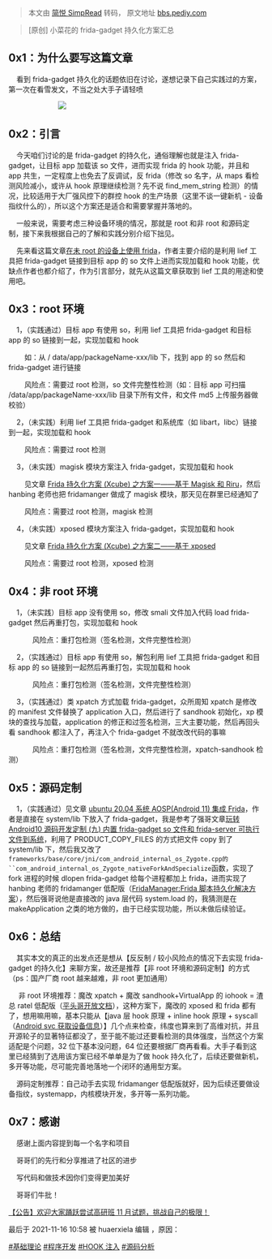 > 本文由 [简悦 SimpRead](http://ksria.com/simpread/) 转码， 原文地址 [bbs.pediy.com](https://bbs.pediy.com/thread-268256.htm)

> [原创] 小菜花的 frida-gadget 持久化方案汇总

0x1：为什么要写这篇文章
-------------

    看到 frida-gadget 持久化的话题依旧在讨论，遂想记录下自己实践过的方案，第一次在看雪发文，不当之处大手子请轻喷 

                         ![](https://bbs.pediy.com/upload/attach/202106/844301_7R5UB4ZTB2CGHCF.jpg)

0x2：引言
------

    今天咱们讨论的是 frida-gadget 的持久化，通俗理解也就是注入 frida-gadget，让目标 app 加载该 so 文件，进而实现 frida 的 hook 功能，并且和 app 共生，一定程度上也免去了反调试，反 frida（修改 so 名字，从 maps 看检测风险减小，或许从 hook 原理继续检测？先不说 find_mem_string 检测）的情况，比较适用于大厂强风控下的群控 hook 的生产场景（这里不谈一键新机 - 设备指纹什么的），所以这个方案还是适合和需要掌握并落地的。  

    一般来说，需要考虑三种设备环境的情况，那就是 root 和非 root 和源码定制，接下来我根据自己的了解和实践分别介绍下拙见。  

    先来看这篇文章[在未 root 的设备上使用 frida](https://bbs.pediy.com/thread-229970.htm "在未root的设备上使用frida")，作者主要介绍的是利用 lief 工具把 frida-gadget 链接到目标 app 的 so 文件上进而实现加载和 hook 功能，优缺点作者也都介绍了，作为引言部分，就先从这篇文章获取到 lief 工具的用途和使用吧。  

0x3：root 环境
-----------

    1，（实践通过）目标 app 有使用 so，利用 lief 工具把 frida-gadget 和目标 app 的 so 链接到一起，实现加载和 hook  

        如：从 / data/app/packageName-xxx/lib 下，找到 app 的 so 然后和 frida-gadget 进行链接  

        风险点：需要过 root 检测，so 文件完整性检测（如：目标 app 可扫描 /data/app/packageName-xxx/lib 目录下所有文件，和文件 md5 上传服务器做校验）  

    2，（未实践）利用 lief 工具把 frida-gadget 和系统库（如 libart，libc）链接到一起，实现加载和 hook

        风险点：需要过 root 检测  

    3，（未实践）magisk 模块方案注入 frida-gadget，实现加载和 hook  

        见文章 [Frida 持久化方案 (Xcube) 之方案一——基于 Magisk 和 Riru](https://bbs.pediy.com/thread-266787.htm)，然后 hanbing 老师也把 fridamanger 做成了 magisk 模块，那天见在群里已经通知了  

        风险点：需要过 root 检测，magisk 检测

    4，（未实践）xposed 模块方案注入 frida-gadget，实现加载和 hook

        见文章 [Frida 持久化方案 (Xcube) 之方案二——基于 xposed](https://bbs.pediy.com/thread-266784.htm)  

        风险点：需要过 root 检测，xposed 检测

0x4：非 root 环境
-------------

    1，（未实践）目标 app 没有使用 so，修改 smali 文件加入代码 load frida-gadget 然后再重打包，实现加载和 hook

            风险点：重打包检测（签名检测，文件完整性检测）

    2，（实践通过）目标 app 有使用 so，解包利用 lief 工具把 frida-gadget 和目标 app 的 so 链接到一起然后再重打包，实现加载和 hook

            风险点：重打包检测（签名检测，文件完整性检测）

    3，（实践通过）类 xpatch 方式加载 frida-gadget，众所周知 xpatch 是修改的 manifest 文件替换了 application 入口，然后进行了 sandhook 初始化，xp 模块的查找与加载，application 的修正和过签名检测，三大主要功能，然后再回头看 sandhook 都注入了，再注入个 frida-gadget 不就改改代码的事嘛

            风险点：重打包检测（签名检测，文件完整性检测，xpatch-sandhook 检测）

0x5：源码定制
--------

    1，（实践通过）见文章 [ubuntu 20.04 系统 AOSP(Android 11) 集成 Frida](https://www.mobibrw.com/2021/28588)，作者是直接在 system/lib 下放入了 frida-gadget，我是参考了强哥文章[玩转 Android10 源码开发定制 (九) 内置 frida-gadget so 文件和 frida-server 可执行文件到系统](https://bbs.pediy.com/thread-264916.htm)，利用了 PRODUCT_COPY_FILES 的方式把文件 copy 到了 system/lib 下，然后我又改了`frameworks/base/core/jni/com_android_internal_os_Zygote.cpp的``com_android_internal_os_Zygote_nativeForkAndSpecialize`函数，实现了 fork 进程的时候 dlopen frida-gadget 给每个进程都加上 frida，进而实现了 hanbing 老师的 fridamanger 低配版（[FridaManager:Frida 脚本持久化解决方案](https://bbs.pediy.com/thread-266767.htm)），然后强哥说他是直接改的 java 层代码 system.load 的，我猜测是在 makeApplication 之类的地方做的，由于已经实现功能，所以未做后续验证。

0x6：总结
------

    其实本文的真正的出发点还是想从【反反制 / 较小风险点的情况下去实现 frida-gadget 的持久化】来聊方案，故还是推荐【非 root 环境和源码定制】的方式（ps：国产厂商 root 越来越难，非 root 更加通用）

     非 root 环境推荐：魔改 xpatch + 魔改 sandhook+VirtualApp 的 iohook = 渣总 ratel 低配版（[平头哥开放文档](https://git.virjar.com/ratel/ratel-doc)），这种方案下，魔改的 xposed 和 frida 都有了，想用嘛用嘛，基本只能从【java 层 hook 原理 + inline hook 原理 + syscall（[Android svc 获取设备信息](https://bbs.pediy.com/thread-264641.htm)）】几个点来检查，纬度也算来到了高维对抗，并且开源轮子的显著特征都没了，至于能不能过还要看检测的具体强度，当然这个方案适配是个问题，32 位下基本没问题，64 位还要根据厂商再看看。大手子看到这里已经猜到了选用该方案已经不单单是为了做 hook 持久化了，后续还要做新机，多开等功能，尽可能完善地落地一个闭环的通用型方案。  

    源码定制推荐：自己动手去实现 fridamanger 低配版就好，因为后续还要做设备指纹，systemapp，内核模块开发，多开等一系列功能。  

0x7：感谢
------

    感谢上面内容提到每一个名字和项目

    哥哥们的先行和分享推进了社区的进步  

    写代码和做技术因你们变得更加美好  

    哥哥们牛批！  

[【公告】欢迎大家踊跃尝试高研班 11 月试题，挑战自己的极限！](https://bbs.pediy.com/thread-270220.htm)

最后于 2021-11-16 10:58 被 huaerxiela 编辑 ，原因：

[#基础理论](forum-161-1-117.htm) [#程序开发](forum-161-1-124.htm) [#HOOK 注入](forum-161-1-125.htm) [#源码分析](forum-161-1-127.htm)
